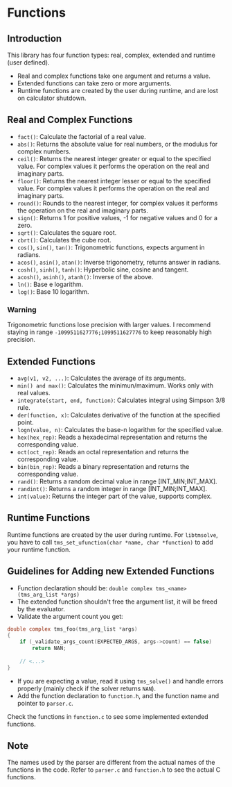 # Functions

## Introduction

This library has four function types: real, complex, extended and runtime (user defined).

- Real and complex functions take one argument and returns a value.
- Extended functions can take zero or more arguments.
- Runtime functions are created by the user during runtime, and are lost on calculator shutdown.

## Real and Complex Functions

- `fact()`: Calculate the factorial of a real value.
- `abs()`: Returns the absolute value for real numbers, or the modulus for complex numbers.
- `ceil()`: Returns the nearest integer greater or equal to the specified value. For complex values it performs the operation on the real and imaginary parts.
- `floor()`: Returns the nearest integer lesser or equal to the specified value. For complex values it performs the operation on the real and imaginary parts.
- `round()`: Rounds to the nearest integer, for complex values it performs the operation on the real and imaginary parts.
- `sign()`: Returns 1 for positive values, -1 for negative values and 0 for a zero.
- `sqrt()`: Calculates the square root.
- `cbrt()`: Calculates the cube root.
- `cos()`, `sin()`, `tan()`: Trigonometric functions, expects argument in radians.
- `acos()`, `asin()`, `atan()`: Inverse trigonometry, returns answer in radians.
- `cosh()`, `sinh()`, `tanh()`: Hyperbolic sine, cosine and tangent.
- `acosh()`, `asinh()`, `atanh()`: Inverse of the above.
- `ln()`: Base e logarithm.
- `log()`: Base 10 logarithm.

### Warning

Trigonometric functions lose precision with larger values. I recommend staying in range `-1099511627776;1099511627776` to keep reasonably high precision.

## Extended Functions

- `avg(v1, v2, ...)`: Calculates the average of its arguments.
- `min() and max()`: Calculates the minimun/maximum. Works only with real values.
- `integrate(start, end, function)`: Calculates integral using Simpson 3/8 rule.
- `der(function, x)`: Calculates derivative of the function at the specified point.
- `logn(value, n)`: Calculates the base-n logarithm for the specified value.
- `hex(hex_rep)`: Reads a hexadecimal representation and returns the corresponding value.
- `oct(oct_rep)`: Reads an octal representation and returns the corresponding value.
- `bin(bin_rep)`: Reads a binary representation and returns the corresponding value.
- `rand()`: Returns a random decimal value in range [INT_MIN;INT_MAX].
- `randint()`: Returns a random integer in range [INT_MIN;INT_MAX].
- `int(value)`: Returns the integer part of the value, supports complex.

## Runtime Functions

Runtime functions are created by the user during runtime. For `libtmsolve`, you have to call `tms_set_ufunction(char *name, char *function)` to add your runtime function.

## Guidelines for Adding new Extended Functions

- Function declaration should be: `double complex tms_<name>(tms_arg_list *args)`
- The extended function shouldn't free the argument list, it will be freed by the evaluator.
- Validate the argument count you get:

```C
double complex tms_foo(tms_arg_list *args)
{
    if (_validate_args_count(EXPECTED_ARGS, args->count) == false)
        return NAN;
    
    // <...>
}
```

- If you are expecting a value, read it using `tms_solve()` and handle errors properly (mainly check if the solver returns `NAN`).
- Add the function declaration to `function.h`, and the function name and pointer to `parser.c`.

Check the functions in `function.c` to see some implemented extended functions.

## Note

The names used by the parser are different from the actual names of the functions in the code. Refer to `parser.c` and `function.h` to see the actual C functions.
